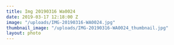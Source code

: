 ```yaml
---
title: Img 20190316 Wa0024
date: 2019-03-17 12:18:00 Z
image: "/uploads/IMG-20190316-WA0024.jpg"
thumbnail_image: "/uploads/IMG-20190316-WA0024_thumbnail.jpg"
layout: photo
---
```


